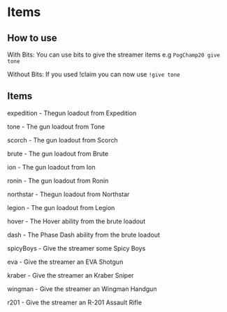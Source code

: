 # Items

## How to use
With Bits:
  You can use bits to give the streamer items e.g ``PogChamp20 give tone``

Without Bits:
  If you used !claim you can now use ``!give tone``

## Items
expedition - Thegun loadout from  Expedition

tone - The gun loadout from Tone

scorch - The gun loadout from Scorch

brute - The gun loadout from Brute

ion - The gun loadout from Ion

ronin - The gun loadout from Ronin

northstar - Thegun loadout from  Northstar

legion - The gun loadout from Legion

hover - The Hover ability from the brute loadout

dash - The Phase Dash ability from the brute loadout

spicyBoys - Give the streamer some Spicy Boys

eva - Give the streamer an EVA Shotgun

kraber - Give the streamer an Kraber Sniper

wingman - Give the streamer an Wingman Handgun

r201 - Give the streamer an R-201 Assault Rifle
